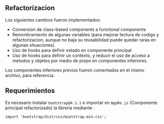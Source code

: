## Refactorizacion
Los siguientes cambios fueron implementados:

* Conversion de class-based components a functional components
* Renombramiento de algunas variables (para mejorar lectura de codigo y refactorizacion, aunque no baja su reusabilidad puede quedar raras en algunas situaciones).
* Uso de hooks para definir estado en componente principal
* Uso de hooks para definir un contexto, y reducir el uso de acceso a metodos y objetos por medio de props en componentes inferiores.

Los componentes inferiores previos fueron comentados en el mismo archivo, para referencia.

## Requerimientos
Es necesario instalar `bootstrap@4.1.1` e importar en `AppRe.js` (Componente principal refactorizado) la libreria mediante :
```
import 'bootstrap/dist/css/bootstrap.min.css';
```